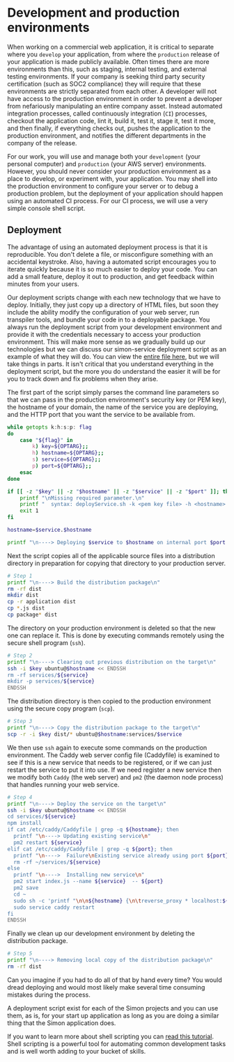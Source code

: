 # Development and production environments

When working on a commercial web application, it is critical to separate where you `develop` your application, from where the `production` release of your application is made publicly available. Often times there are more environments than this, such as staging, internal testing, and external testing environments. If your company is seeking third party security certification (such as SOC2 compliance) they will require that these environments are strictly separated from each other. A developer will not have access to the production environment in order to prevent a developer from nefariously manipulating an entire company asset. Instead automated integration processes, called continuously integration (`CI`) processes, checkout the application code, lint it, build it, test it, stage it, test it more, and then finally, if everything checks out, pushes the application to the production environment, and notifies the different departments in the company of the release.

For our work, you will use and manage both your `development` (your personal computer) and `production` (your AWS server) environments. However, you should never consider your production environment as a place to develop, or experiment with, your application. You may shell into the production environment to configure your server or to debug a production problem, but the deployment of your application should happen using an automated CI process. For our CI process, we will use a very simple console shell script.

## Deployment

The advantage of using an automated deployment process is that it is reproducible. You don't delete a file, or misconfigure something with an accidental keystroke. Also, having a automated script encourages you to iterate quickly because it is so much easier to deploy your code. You can add a small feature, deploy it out to production, and get feedback within minutes from your users.

Our deployment scripts change with each new technology that we have to deploy. Initially, they just copy up a directory of HTML files, but soon they include the ability modify the configuration of your web server, run transpiler tools, and bundle your code in to a deployable package. You always run the deployment script from your development environment and provide it with the credentials necessary to access your production environment. This will make more sense as we gradually build up our technologies but we can discuss our simon-service deployment script as an example of what they will do. You can view the [entire file here](https://github.com/webprogramming260/simon-service/blob/main/deployService.sh), but we will take things in parts. It isn't critical that you understand everything in the deployment script, but the more you do understand the easier it will be for you to track down and fix problems when they arise.

The first part of the script simply parses the command line parameters so that we can pass in the production environment's security key (or PEM key), the hostname of your domain, the name of the service you are deploying, and the HTTP port that you want the service to be available from.

```sh
while getopts k:h:s:p: flag
do
    case "${flag}" in
        k) key=${OPTARG};;
        h) hostname=${OPTARG};;
        s) service=${OPTARG};;
        p) port=${OPTARG};;
    esac
done

if [[ -z "$key" || -z "$hostname" || -z "$service" || -z "$port" ]]; then
    printf "\nMissing required parameter.\n"
    printf "  syntax: deployService.sh -k <pem key file> -h <hostname> -s <service> -p <port>\n\n"
    exit 1
fi

hostname=$service.$hostname

printf "\n----> Deploying $service to $hostname on internal port $port with $key \n"
```

Next the script copies all of the applicable source files into a distribution directory in preparation for copying that directory to your production server.

```sh
# Step 1
printf "\n----> Build the distribution package\n"
rm -rf dist
mkdir dist
cp -r application dist
cp *.js dist
cp package* dist
```

The directory on your production environment is deleted so that the new one can replace it. This is done by executing commands remotely using the secure shell program (`ssh`).

```sh
# Step 2
printf "\n----> Clearing out previous distribution on the target\n"
ssh -i $key ubuntu@$hostname << ENDSSH
rm -rf services/${service}
mkdir -p services/${service}
ENDSSH
```

The distribution directory is then copied to the production environment using the secure copy program (`scp`).

```sh
# Step 3
printf "\n----> Copy the distribution package to the target\n"
scp -r -i $key dist/* ubuntu@$hostname:services/$service
```

We then use `ssh` again to execute some commands on the production environment. The Caddy web server config file (Caddyfile) is examined to see if this is a new service that needs to be registered, or if we can just restart the service to put it into use. If we need register a new service then we modify both `Caddy` (the web server) and `pm2` (the daemon node process) that handles running your web service.

```sh
# Step 4
printf "\n----> Deploy the service on the target\n"
ssh -i $key ubuntu@$hostname << ENDSSH
cd services/${service}
npm install
if cat /etc/caddy/Caddyfile | grep -q ${hostname}; then
  printf "\n----> Updating existing service\n"
  pm2 restart ${service}
elif cat /etc/caddy/Caddyfile | grep -q ${port}; then
  printf "\n---->  Failure\nExisting service already using port ${port}\n"
  rm -rf ~/services/${service}
else
  printf "\n---->  Installing new service\n"
  pm2 start index.js --name ${service}  -- ${port}
  pm2 save
  cd ~
  sudo sh -c 'printf "\n\n${hostname} {\n\treverse_proxy * localhost:${port}\n}\n" >> Caddyfile'
  sudo service caddy restart
fi
ENDSSH
```

Finally we clean up our development environment by deleting the distribution package.

```sh
# Step 5
printf "\n----> Removing local copy of the distribution package\n"
rm -rf dist
```

Can you imagine if you had to do all of that by hand every time? You would dread deploying and would most likely make several time consuming mistakes during the process.

A deployment script exist for each of the Simon projects and you can use them, as is, for your start up application as long as you are doing a similar thing that the Simon application does.

If you want to learn more about shell scripting you can [read this tutorial](https://ryanstutorials.net/bash-scripting-tutorial/bash-script.php). Shell scripting is a powerful tool for automating common development tasks and is well worth adding to your bucket of skills.
